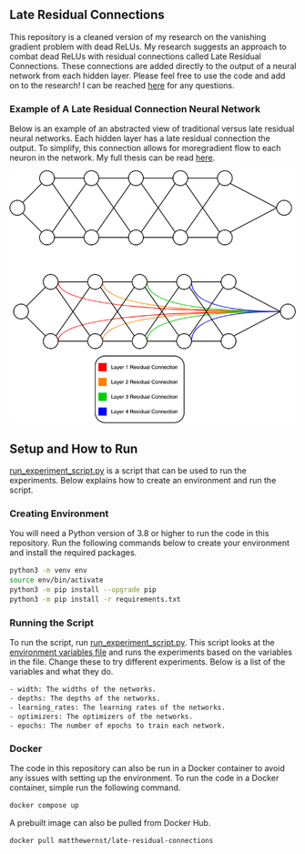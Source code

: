 ## Late Residual Connections

This repository is a cleaned version of my research on the vanishing gradient problem with dead ReLUs. My research suggests an approach to combat dead ReLUs with residual connections called Late Residual Connections. These connections are added directly to the output of a neural network from each hidden layer. Please feel free to use the code and add on to the research! I can be reached [here](mailto:matthew.f.ernst@gmail.com) for any questions.

### Example of A Late Residual Connection Neural Network

Below is an example of an abstracted view of traditional versus late residual neural networks. Each hidden layer has a late residual connection the output. To simplify, this connection allows for moregradient flow to each neuron in the network. My full thesis can be read [here](thesis.pdf).

![late-residual](Images/lrn.png)


## Setup and How to Run

[run_experiment_script.py](Code/run_experiment_script.py) is a script that can be used to run the experiments.
Below explains how to create an environment and run the script.

### Creating Environment

You will need a Python version of 3.8 or higher to run the code in this repository. Run the following commands below to create your environment and install the required packages.

```bash
python3 -m venv env
source env/bin/activate
python3 -m pip install --upgrade pip
python3 -m pip install -r requirements.txt
```


### Running the Script

To run the script, run [run_experiment_script.py](Code/run_experiment_script.py). This script looks at the [environment variables file](experiment_vars.yml) and runs the experiments based on the variables in the file. Change these to try different experiments. Below is a list of the variables and what they do.
    
    - width: The widths of the networks.
    - depths: The depths of the networks.
    - learning_rates: The learning rates of the networks.
    - optimizers: The optimizers of the networks.
    - epochs: The number of epochs to train each network.

### Docker 
The code in this repository can also be run in a Docker container to avoid any issues with setting up the environment. To run the code in a Docker container, simple run the following command.

```bash
docker compose up
```
A prebuilt image can also be pulled from Docker Hub.

```bash
docker pull matthewernst/late-residual-connections
```





